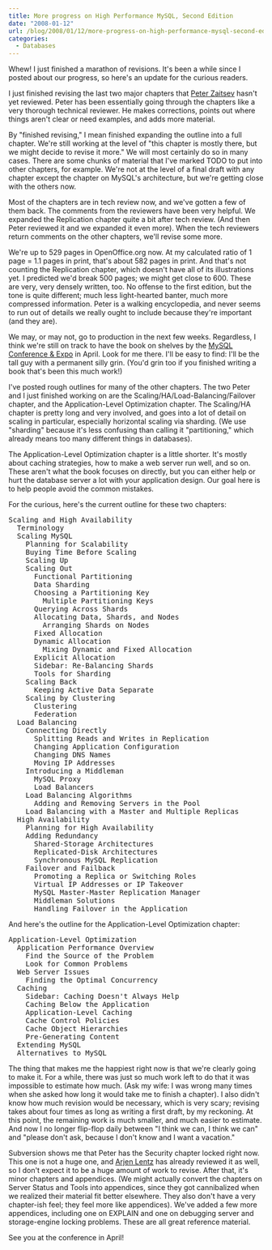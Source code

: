 ```yaml
---
title: More progress on High Performance MySQL, Second Edition
date: "2008-01-12"
url: /blog/2008/01/12/more-progress-on-high-performance-mysql-second-edition/
categories:
  - Databases
---
```

Whew! I just finished a marathon of revisions. It's been a while since I posted about our progress, so here's an update for the curious readers.

I just finished revising the last two major chapters that [Peter Zaitsev](http://www.mysqlperformanceblog.com/) hasn't yet reviewed. Peter has been essentially going through the chapters like a very thorough technical reviewer. He makes corrections, points out where things aren't clear or need examples, and adds more material.

By "finished revising," I mean finished expanding the outline into a full chapter. We're still working at the level of "this chapter is mostly there, but we might decide to revise it more." We will most certainly do so in many cases. There are some chunks of material that I've marked TODO to put into other chapters, for example. We're not at the level of a final draft with any chapter except the chapter on MySQL's architecture, but we're getting close with the others now.

Most of the chapters are in tech review now, and we've gotten a few of them back. The comments from the reviewers have been very helpful. We expanded the Replication chapter quite a bit after tech review. (And then Peter reviewed it and we expanded it even more). When the tech reviewers return comments on the other chapters, we'll revise some more.

We're up to 529 pages in OpenOffice.org now. At my calculated ratio of 1 page = 1.1 pages in print, that's about 582 pages in print. And that's not counting the Replication chapter, which doesn't have all of its illustrations yet. I predicted we'd break 500 pages; we might get close to 600. These are very, very densely written, too. No offense to the first edition, but the tone is quite different; much less light-hearted banter, much more compressed information. Peter is a walking encyclopedia, and never seems to run out of details we really ought to include because they're important (and they are).

We may, or may not, go to production in the next few weeks. Regardless, I think we're still on track to have the book on shelves by the [MySQL Conference &#038; Expo](http://www.mysqlconf.com/) in April. Look for me there. I'll be easy to find: I'll be the tall guy with a permanent silly grin. (You'd grin too if you finished writing a book that's been this much work!)

I've posted rough outlines for many of the other chapters. The two Peter and I just finished working on are the Scaling/HA/Load-Balancing/Failover chapter, and the Application-Level Optimization chapter. The Scaling/HA chapter is pretty long and very involved, and goes into a lot of detail on scaling in particular, especially horizontal scaling via sharding. (We use "sharding" because it's less confusing than calling it "partitioning," which already means too many different things in databases).

The Application-Level Optimization chapter is a little shorter. It's mostly about caching strategies, how to make a web server run well, and so on. These aren't what the book focuses on directly, but you can either help or hurt the database server a lot with your application design. Our goal here is to help people avoid the common mistakes.

For the curious, here's the current outline for these two chapters:

<pre>Scaling and High Availability
  Terminology
  Scaling MySQL
    Planning for Scalability
    Buying Time Before Scaling
    Scaling Up
    Scaling Out
      Functional Partitioning
      Data Sharding
      Choosing a Partitioning Key
        Multiple Partitioning Keys
      Querying Across Shards
      Allocating Data, Shards, and Nodes
        Arranging Shards on Nodes
      Fixed Allocation
      Dynamic Allocation
        Mixing Dynamic and Fixed Allocation
      Explicit Allocation
      Sidebar: Re-Balancing Shards
      Tools for Sharding
    Scaling Back
      Keeping Active Data Separate
    Scaling by Clustering
      Clustering
      Federation
  Load Balancing
    Connecting Directly
      Splitting Reads and Writes in Replication
      Changing Application Configuration
      Changing DNS Names
      Moving IP Addresses
    Introducing a Middleman
      MySQL Proxy
      Load Balancers
    Load Balancing Algorithms
      Adding and Removing Servers in the Pool
    Load Balancing with a Master and Multiple Replicas
  High Availability
    Planning for High Availability
    Adding Redundancy
      Shared-Storage Architectures
      Replicated-Disk Architectures
      Synchronous MySQL Replication
    Failover and Failback
      Promoting a Replica or Switching Roles
      Virtual IP Addresses or IP Takeover
      MySQL Master-Master Replication Manager
      Middleman Solutions
      Handling Failover in the Application
</pre>

And here's the outline for the Application-Level Optimization chapter:

<pre>Application-Level Optimization
  Application Performance Overview
    Find the Source of the Problem
    Look for Common Problems
  Web Server Issues
    Finding the Optimal Concurrency
  Caching
    Sidebar: Caching Doesn't Always Help
    Caching Below the Application
    Application-Level Caching
    Cache Control Policies
    Cache Object Hierarchies
    Pre-Generating Content
  Extending MySQL
  Alternatives to MySQL</pre>

The thing that makes me the happiest right now is that we're clearly going to make it. For a while, there was just so much work left to do that it was impossible to estimate how much. (Ask my wife: I was wrong many times when she asked how long it would take me to finish a chapter). I also didn't know how much revision would be necessary, which is very scary; revising takes about four times as long as writing a first draft, by my reckoning. At this point, the remaining work is much smaller, and much easier to estimate. And now I no longer flip-flop daily between "I think we can, I think we can" and "please don't ask, because I don't know and I want a vacation."

Subversion shows me that Peter has the Security chapter locked right now. This one is not a huge one, and [Arjen Lentz](http://openquery.com.au/) has already reviewed it as well, so I don't expect it to be a huge amount of work to revise. After that, it's minor chapters and appendices. (We might actually convert the chapters on Server Status and Tools into appendices, since they got cannibalized when we realized their material fit better elsewhere. They also don't have a very chapter-ish feel; they feel more like appendices). We've added a few more appendices, including one on EXPLAIN and one on debugging server and storage-engine locking problems. These are all great reference material.

See you at the conference in April!


